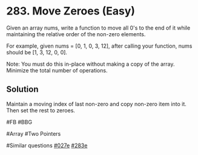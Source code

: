# 283. Move Zeroes (Easy)

Given an array nums, write a function to move all 0's to the end of it while maintaining the relative order of the non-zero elements.

For example, given nums = [0, 1, 0, 3, 12], after calling your function, nums should be [1, 3, 12, 0, 0].

Note:
You must do this in-place without making a copy of the array.
Minimize the total number of operations.

## Solution
Maintain a moving index of last non-zero and copy non-zero item into it. Then set the rest to zeroes.

#FB #BBG

#Array #Two Pointers

#Similar questions [#027e](../p027e/README.md) [#283e](../p283e/README.md)
